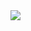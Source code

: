 <img src="https://capsule-render.vercel.app/api?type=venom&color=gradient&height=400&section=header&text=Welcome to Changki's Github&fontSize=40" />
